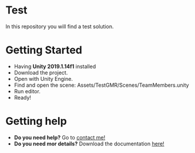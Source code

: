 ﻿# Test

In this repository you will find a test solution.

# Getting Started

* Having **Unity 2019.1.14f1** installed
* Download the project.
* Open with Unity Engine.
* Find and open the scene: Assets/TestGMR/Scenes/TeamMembers.unity
* Run editor.
* Ready!

# Getting help 

- **Do you need help?** Go to [contact me!](https://www.linkedin.com/in/andres-romero-govea-91a795124/)
- **Do you need mor details?** Download the documentation [here!](https://1drv.ms/u/s!AuEXvpv2hBoMguMmtmh0tOGbPzSJxg?e=Xkn1CZ)